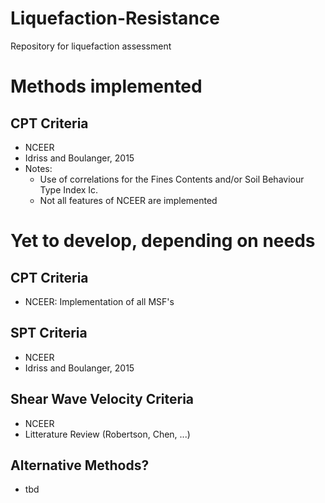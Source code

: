 # Liquefaction-Resistance
Repository for  liquefaction assessment

# Methods implemented
## CPT Criteria
- NCEER <br>
- Idriss and Boulanger, 2015
- Notes:
	- Use of correlations for the Fines Contents and/or Soil Behaviour Type Index Ic. <br>
	- Not all features of NCEER are implemented

# Yet to develop, depending on needs
## CPT Criteria 
- NCEER: Implementation of all MSF's 
## SPT Criteria
- NCEER<br/>
- Idriss and Boulanger, 2015
## Shear Wave Velocity Criteria
- NCEER<br/>
- Litterature Review (Robertson, Chen, ...)
## Alternative Methods?
- tbd
